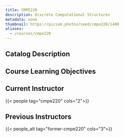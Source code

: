 ```yaml
---
title: CMPE220
description: Discrete Computational Structures
metadata: none
thumbnail: https://picsum.photos/seed/cmpe220/1400
aliases:
  - /courses/cmpe220
---
```


## Catalog Description

## Course Learning Objectives

## Current Instructor

{{< people tag="cmpe220" cols="2">}}

## Previous Instructors

{{< people_alt tag="former-cmpe220" cols="3">}}

